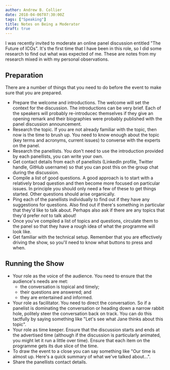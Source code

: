 ```yaml
---
author: Andrew B. Collier
date: 2018-04-06T07:30:00Z
tags: ["Speaking"]
title: Notes on Being a Moderator
draft: true
---
```


I was recently invited to moderate an online panel discussion entitled "The Future of ICOs". It's the first time that I have been in this role, so I did some research to find out what was expected of me. These are notes from my research mixed in with my personal observations.

## Preparation

There are a number of things that you need to do before the event to make sure that you are prepared.

- Prepare the welcome and introductions. The welcome will set the context for the discussion. The introductions can be very brief. Each of the speakers will probably re-introducec themselves if they give an opening remark and their biographies were probably published with the panel discussion announcement.
- Research the topic. If you are not already familiar with the topic, then now is the time to brush up. You need to know enough about the topic (key terms and acronyms, current issues) to converse with the experts on the panel.
- Research the panellists. You don't need to use the introduction provided by each panellists, you can write your own.
- Get contact details from each of panellists (LinkedIn profile, Twitter handle, GitHub username) so that you can post this on the group chat during the discussion.
- Compile a list of good questions. A good approach is to start with a relatively broad question and then become more focused on particular issues. In principle you should only need a few of these to get things started. Other questions should arise organically.
- Ping each of the panellists individually to find out if they have any suggestions for questions. Also find out if there's something in particular that they'd like to talk about. Perhaps also ask if there are any topics that they'd prefer *not* to talk about!
- Once you've compiled a list of topics and questions, circulate them to the panel so that they have a rough idea of what the programme will look like.
- Get familiar with the technical setup. Remember that you are effectively driving the show, so you'll need to know what buttons to press and when.

## Running the Show

- Your role as the voice of the audience. You need to ensure that the audience's needs are met:
	- the conversation is topical and timely;
	- their questions are answered; and
	- they are entertained and informed.
- Your role as facilitator. You need to direct the conversation. So if a panelist is dominating the conversation or heading down a narrow rabbit hole, politely steer the conversation back on track. You can do this tactfully by saying something like "Let's see what Jane thinks about this topic".
- Your role as time keeper. Ensure that the discussion starts and ends at the advertised time (although if the discussion is particularly animated, you might let it run a little over time). Ensure that each item on the programme gets its due slice of the time.
- To draw the event to a close you can say something like "Our time is almost up. Here's a quick summary of what we've talked about...".
- Share the panellists contact details.